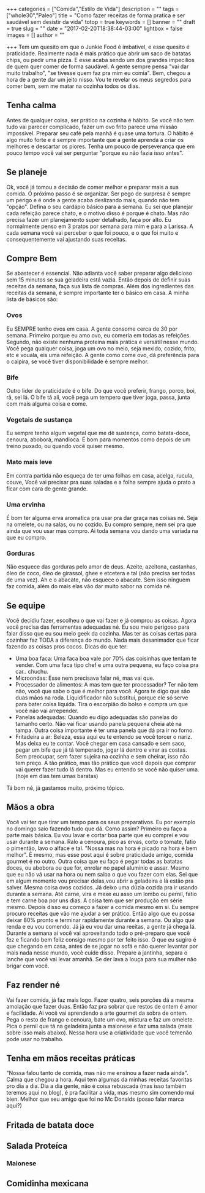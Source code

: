 +++
categories = ["Comida","Estilo de Vida"]
description = ""
tags = ["whole30","Paleo"]
title = "Como fazer receitas de forma pratica e ser saudável sem desistir da vida"
totop = true
keywords = []
banner = ""
draft = true
slug = ""
date = "2017-02-20T18:38:44-03:00"
lightbox = false
images = []
author = ""

+++
Tem um quesito em que o Junkie Food é imbativel, e esse quesito é praticidade. Realmente nada é mais prático que abrir um saco de batatas chips, ou pedir uma pizza. E esse acaba sendo um dos grandes impecilios de quem quer comer de forma saudável. A gente sempre pensa "vai dar muito trabalho", "se tivesse quem faz pra mim eu comia". Bem, chegou a hora de a gente dar um jeito nisso. Vou te revelar os meus segredos para comer bem, sem me matar na cozinha todos os dias.

## Tenha calma
Antes de qualquer coisa, ser prático na cozinha é hábito. Se você não tem tudo vai parecer complicado, fazer um ovo frito parece uma missão impossivel. Preparar seu café pela manhã é quase uma tortura. O hábito é algo muito forte e é sempre importante que a gente aprenda a criar os melhores e descartar os piores. Tenha um pouco de perseverança que em pouco tempo você vai ser perguntar "porque eu não fazia isso antes".
## Se planeje
Ok, você já tomou a decisão de comer melhor e preparar mais a sua comida. O próximo passo é se organizar. Ser pego de surpresa é sempre um perigo e é onde a gente acaba deslizando mais, quando não tem "opção". Defina o seu cardápio básico para a semana. Eu sei que planejar cada refeição parece chato, e o motivo disso é porque é chato. Mas não precisa fazer um planejamento super detalhado, faça por alto. Eu normalmente penso em 3 pratos por semana para mim e para a Larissa. A cada semana você vai perceber o que foi pouco, e o que foi muito e consequentemente vai ajustando suas receitas.
## Compre Bem
Se abastecer é essencial. Não adianta você saber preparar algo delicioso sem 15 minutos se sua geladeira está vazia.
Então depois de definir suas receitas da semana, faça sua lista de compras. Além dos ingredientes das receitas da semana, é sempre importante ter o básico em casa. A minha lista de básicos são:
### Ovos
Eu SEMPRE tenho ovos em casa. A gente consome cerca de 30 por semana. Primeiro porque eu amo ovo, eu comeria em todas as refeições. Segundo, não existe nenhuma proteina mais prática e versátil nesse mundo. Você pega qualquer coisa, joga um ovo no meio, seja mexido, cozido, frito, etc e vouala, eis uma refeição. A gente como come ovo, dá preferência para o caipira, se você tiver disponibilidade é sempre melhor.
### Bife
Outro lider de praticidade é o bife. Do que você preferir, frango, porco, boi, rã, sei lá. O bife tá ali, você pega um tempero que tiver joga, passa, junta com mais alguma coisa e come.
### Vegetais de sustança
Eu sempre tenho algum vegetal que me dê sustença, como batata-doce, cenoura, aboborá, mandioca. É bom para momentos como depois de um treino puxado, ou quando você quiser mesmo.
### Mato mais leve
Em contra partida não esqueça de ter uma folhas em casa, acelga, rucula, couve, Você vai precisar pra suas saladas e a folha sempre ajuda o prato a ficar com cara de gente grande.
### Uma ervinha
É bom ter alguma erva aromatica pra usar pra dar graça nas coisas né. Seja na omelete, ou na salas, ou no cozido.
Eu compro sempre, nem sei pra que ainda que vou usar mas compro. Ai toda semana vou dando uma variada na que eu compro.
### Gorduras
Não esquece das gorduras pelo amor de deus. Azeite, azeitona, castanhas, óleo de coco, óleo de girassol, ghee e etcetera e tal (não precisa ser todas de uma vez). Ah e o abacate, não esquece o abacate. Sem isso ninguem faz comida, além do mais elas vão dar muito sabor na comida né.
## Se equipe
Você decidiu fazer, escolheu o que vai fazer e já comprou as coisas. Agora você precisa das ferramentas adequadas né. Eu sou meio perigoso para falar disso que eu sou meio geek da cozinha. Mas ter as coisas certas para cozinhar faz TODA a diferença do mundo. Nada mais desanimador que ficar fazendo as coisas pros cocos. Dicas do que ter:
- Uma boa faca: Uma faca boa vale por 70% das coisinhas que tentam te vender. Com uma faca tipo chef e uma outra pequena, eu faço coisa pra car.. chuchu.
- Microondas: Esse nem precisava falar né, mas vai que.
- Processador de alimentos: A mas tem que ter processador? Ter não tem não, você que sabe o que é melhor para você. Agora te digo que são duas mãos na roda. Liquidificador não substitui, porque ele só serve para bater coisa liquida. Tira o escorpião do bolso e compra um que você não vai arrepender.
- Panelas adequadas: Quando eu digo adequadas são panelas do tamanho  certo. Não vai ficar usando panela pequena cheia até na tampa. Outra coisa importante é ter uma panela que dá pra ir no forno.
- Fritadeira a ar: Beleza, essa aqui eu te entendo se você torcer o nariz. Mas deixa eu te contar. Você chegar em casa cansado e sem saco, pegar um bife que já tá temperado, jogar lá dentro e virar as costas. Sem preocupar, sem fazer sujeira na cozinha e sem cheirar, isso não tem preço. A tão prático, mas tão prático que você depois que comprar vai querer fazer tudo lá dentro. Mas eu entendo se você não quiser uma.(hoje em dias tem umas baratas)

Tá bom né, já gastamos muito, próximo tópico.
## Mãos a obra
Você vai ter que tirar um tempo para os seus preparativos. Eu por exemplo no domingo saio fazendo tudo que dá. Como assim? Primeiro eu faço a parte mais básica. Eu vou lavar e cortar boa parte que eu comprei e vou usar durante a semana.
Ralo a cenoura, pico as ervas, corto o tomate, fatio o pimentão, lavo o alface e tal. "Nossa mas na hora é picado na hora é bem melhor". É mesmo, mas esse post aqui é sobre praticidade amigo, comida gourmet é no outro. Outra coisa que eu faço é pegar todas as batatas doces, ou abobora ou que for, enrolar no papel aluminio e assar. Mesmo que eu não vá usar na hora ou nem saiba o que vou fazer com elas. Sei que em algum momento vou precisar delas,vou abrir a geladeira e lá estão pra salver. Mesma coisa ovos cozidos. Já deixo uma dúzia cozida pra ir usando durante a semana. Até carne, vira e mexe eu asso um lombo ou pernil, fatio e tem carne boa por uns dias. A coisa tem que ser produção em série mesmo.
Depois disso eu começo a fazer a comida mesmo em si. Eu sempre procuro receitas que vão me ajudar a ser prático. Então algo que eu possa deixar 80% pronto e terminar rapidamente durante a semana. Ou algo que renda e eu vou comendo. Já já eu vou dar uma reeitas, a gente já chega lá.
Durante a semana ai você vai aproveitando todo o pré-preparo que você fez e ficando bem feliz consigo mesmo por ter feito isso. O que eu sugiro é que chegando em casa, antes de se jogar no sofá e não querer levantar por mais nada nesse mundo, você cuide disso. Prepare a jantinha, separa o lanche que você vai levar amanhã. Se der lava a louça para sua mulher não brigar com você.
## Faz render né
Vai fazer comida, já faz mais logo. Fazer quatro, seis porções dá a mesma amolação que fazer duas. Então faz pra sobrar que restos de ontem é amor e facilidade. Ai você vai aprendendo a arte gourmet da sobra de ontem. Pega o resto de frango e cenoura, bate um ovo, mistura e faz um omelete. Pica o pernil que tá na geladeira junta a maionese e faz uma salada (mais sobre isso mais abaixo). Nessa hora use a criatividade que você temenão pode usar no trabalho.
## Tenha em mãos receitas práticas
"Nossa falou tanto de comida, mas não me ensinou a fazer nada ainda". Calma que chegou a hora. Aqui tem algumas da minhas receitas favoritas pro dia a dia. Dia a dia gente, não é coisa rebuscada (mas isso também teremos aqui no blog), é pra facilitar a vida, mas mesmo sim comendo mui bien. Melhor que seu amigo que foi no Mc Donalds (posso falar marca aqui?)
## Fritada de batata doce
## Salada Proteíca
### Maionese
## Comidinha mexicana
##
